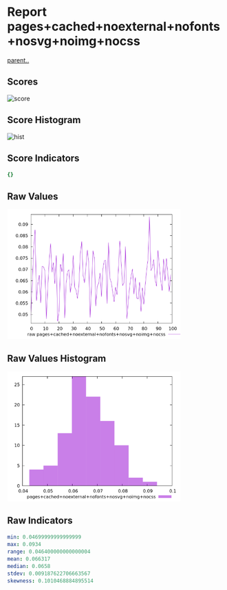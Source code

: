 # Report pages+cached+noexternal+nofonts+nosvg+noimg+nocss

[parent..](./..)  


## Scores

![score](./score.png)  

## Score Histogram

![hist](./hist.png)  

## Score Indicators

```yaml
{}

```

## Raw Values

![raw](./raw.png)  

## Raw Values Histogram

![raw hist](./raw_hist.png)  

## Raw Indicators

```yaml
min: 0.04699999999999999
max: 0.0934
range: 0.046400000000000004
mean: 0.066317
median: 0.0658
stdev: 0.009187622706663567
skewness: 0.1010468884895514

```

<style>
  img {
    max-width: 80%;
  }
</style>
      
